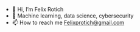 - 👋 Hi, I’m Felix Rotich
- 👀 Machine learning, data science, cybersecurity 
- 📫 How to reach me Felixprotich@gmail.com

<!---
felixRotichh/felixRotichh is a ✨ special ✨ repository because its `README.md` (this file) appears on your GitHub profile.
You can click the Preview link to take a look at your changes.
--->
